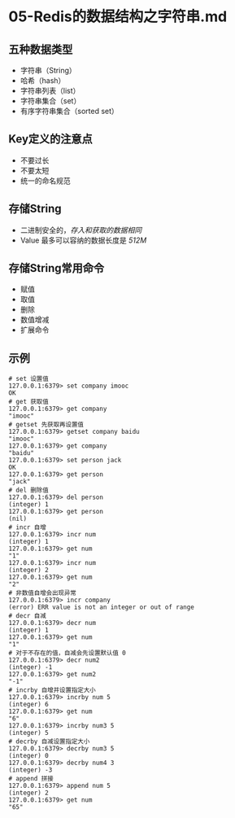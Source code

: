 # 05-Redis的数据结构之字符串.md

## 五种数据类型

* 字符串（String）
* 哈希（hash）
* 字符串列表（list）
* 字符串集合（set）
* 有序字符串集合（sorted set）

## Key定义的注意点

* 不要过长
* 不要太短
* 统一的命名规范

## 存储String

* 二进制安全的，*存入和获取的数据相同*
* Value 最多可以容纳的数据长度是 *512M*

## 存储String常用命令

* 赋值
* 取值
* 删除
* 数值增减
* 扩展命令

## 示例

```
# set 设置值
127.0.0.1:6379> set company imooc
OK
# get 获取值
127.0.0.1:6379> get company
"imooc"
# getset 先获取再设置值
127.0.0.1:6379> getset company baidu
"imooc"
127.0.0.1:6379> get company
"baidu"
127.0.0.1:6379> set person jack
OK
127.0.0.1:6379> get person
"jack"
# del 删除值
127.0.0.1:6379> del person
(integer) 1
127.0.0.1:6379> get person
(nil)
# incr 自增
127.0.0.1:6379> incr num
(integer) 1
127.0.0.1:6379> get num
"1"
127.0.0.1:6379> incr num
(integer) 2
127.0.0.1:6379> get num
"2"
# 非数值自增会出现异常
127.0.0.1:6379> incr company
(error) ERR value is not an integer or out of range
# decr 自减
127.0.0.1:6379> decr num
(integer) 1
127.0.0.1:6379> get num
"1"
# 对于不存在的值，自减会先设置默认值 0
127.0.0.1:6379> decr num2
(integer) -1
127.0.0.1:6379> get num2
"-1"
# incrby 自增并设置指定大小
127.0.0.1:6379> incrby num 5
(integer) 6
127.0.0.1:6379> get num
"6"
127.0.0.1:6379> incrby num3 5
(integer) 5
# decrby 自减设置指定大小
127.0.0.1:6379> decrby num3 5
(integer) 0
127.0.0.1:6379> decrby num4 3
(integer) -3
# append 拼接
127.0.0.1:6379> append num 5
(integer) 2
127.0.0.1:6379> get num
"65"
```
